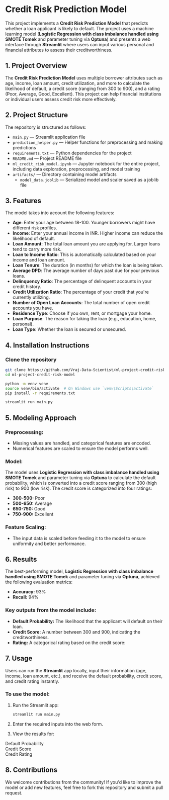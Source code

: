 # Credit Risk Prediction Model

This project implements a **Credit Risk Prediction Model** that predicts whether a loan applicant is likely to default. The project uses a machine learning model (**Logistic Regression with class imbalance handled using SMOTE Tomek** and parameter tuning via **Optuna**) and presents a web interface through **Streamlit** where users can input various personal and financial attributes to assess their creditworthiness.


## 1. Project Overview

The **Credit Risk Prediction Model** uses multiple borrower attributes such as age, income, loan amount, credit utilization, and more to calculate the likelihood of default, a credit score (ranging from 300 to 900), and a rating (Poor, Average, Good, Excellent). This project can help financial institutions or individual users assess credit risk more effectively.


## 2. Project Structure

The repository is structured as follows:

- `main.py` — Streamlit application file
- `prediction_helper.py` — Helper functions for preprocessing and making predictions
- `requirements.txt` — Python dependencies for the project
- `README.md` — Project README file
- `ml_credit_risk_model.ipynb` — Jupyter notebook for the entire project, including data exploration, preprocessing, and model training
- `artifacts/` — Directory containing model artifacts
  - `model_data.joblib` — Serialized model and scaler saved as a joblib file



## 3. Features

The model takes into account the following features:

- **Age**: Enter your age between 18-100. Younger borrowers might have different risk profiles.
- **Income**: Enter your annual income in INR. Higher income can reduce the likelihood of default.
- **Loan Amount**: The total loan amount you are applying for. Larger loans tend to carry more risk.
- **Loan to Income Ratio**: This is automatically calculated based on your income and loan amount.
- **Loan Tenure**: The duration (in months) for which the loan is being taken.
- **Average DPD**: The average number of days past due for your previous loans.
- **Delinquency Ratio**: The percentage of delinquent accounts in your credit history.
- **Credit Utilization Ratio**: The percentage of your credit that you're currently utilizing.
- **Number of Open Loan Accounts**: The total number of open credit accounts you have.
- **Residence Type**: Choose if you own, rent, or mortgage your home.
- **Loan Purpose**: The reason for taking the loan (e.g., education, home, personal).
- **Loan Type**: Whether the loan is secured or unsecured.



## 4. Installation Instructions

### Clone the repository
```bash
git clone https://github.com/Vraj-Data-Scientist/ml-project-credit-risk-model.git
cd ml-project-credit-risk-model

python -m venv venv
source venv/bin/activate  # On Windows use `venv\Scripts\activate`
pip install -r requirements.txt

streamlit run main.py
```

## 5. Modeling Approach

### Preprocessing:
- Missing values are handled, and categorical features are encoded.
- Numerical features are scaled to ensure the model performs well.

### Model:
The model uses **Logistic Regression with class imbalance handled using SMOTE Tomek** and parameter tuning via **Optuna** to calculate the default probability, which is converted into a credit score ranging from 300 (high risk) to 900 (low risk). The credit score is categorized into four ratings:
- **300-500:** Poor
- **500-650:** Average
- **650-750:** Good
- **750-900:** Excellent

### Feature Scaling:
- The input data is scaled before feeding it to the model to ensure uniformity and better performance.


## 6. Results

The best-performing model, **Logistic Regression with class imbalance handled using SMOTE Tomek** and parameter tuning via **Optuna**, achieved the following evaluation metrics:

- **Accuracy:** 93%
- **Recall:** 94%

### Key outputs from the model include:

- **Default Probability:** The likelihood that the applicant will default on their loan.
- **Credit Score:** A number between 300 and 900, indicating the creditworthiness.
- **Rating:** A categorical rating based on the credit score:


## 7. Usage

Users can run the **Streamlit** app locally, input their information (age, income, loan amount, etc.), and receive the default probability, credit score, and credit rating instantly.

### To use the model:

1. Run the Streamlit app:
   ```bash
   streamlit run main.py
   ```
   
2. Enter the required inputs into the web form.  

3. View the results for:  

Default Probability  
Credit Score  
Credit Rating  


## 8. Contributions

We welcome contributions from the community! If you'd like to improve the model or add new features, feel free to fork this repository and submit a pull request.

